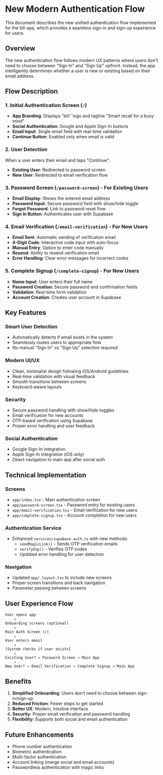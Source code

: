 # New Modern Authentication Flow

This document describes the new unified authentication flow implemented for the blii app, which provides a seamless sign-in and sign-up experience for users.

## Overview

The new authentication flow follows modern UX patterns where users don't need to choose between "Sign In" and "Sign Up" upfront. Instead, the app intelligently determines whether a user is new or existing based on their email address.

## Flow Description

### 1. Initial Authentication Screen (`/`)
- **App Branding**: Displays "blii" logo and tagline "Smart recall for a busy mind"
- **Social Authentication**: Google and Apple Sign-In buttons
- **Email Input**: Single email field with real-time validation
- **Continue Button**: Enabled only when email is valid

### 2. User Detection
When a user enters their email and taps "Continue":
- **Existing User**: Redirected to password screen
- **New User**: Redirected to email verification flow

### 3. Password Screen (`/password-screen`) - For Existing Users
- **Email Display**: Shows the entered email address
- **Password Input**: Secure password field with show/hide toggle
- **Forgot Password**: Link to password reset flow
- **Sign In Button**: Authenticates user with Supabase

### 4. Email Verification (`/email-verification`) - For New Users
- **Email Sent**: Automatic sending of verification email
- **4-Digit Code**: Interactive code input with auto-focus
- **Manual Entry**: Option to enter code manually
- **Resend**: Ability to resend verification email
- **Error Handling**: Clear error messages for incorrect codes

### 5. Complete Signup (`/complete-signup`) - For New Users
- **Name Input**: User enters their full name
- **Password Creation**: Secure password and confirmation fields
- **Validation**: Real-time form validation
- **Account Creation**: Creates user account in Supabase

## Key Features

### Smart User Detection
- Automatically detects if email exists in the system
- Seamlessly routes users to appropriate flow
- No manual "Sign In" vs "Sign Up" selection required

### Modern UI/UX
- Clean, minimalist design following iOS/Android guidelines
- Real-time validation with visual feedback
- Smooth transitions between screens
- Keyboard-aware layouts

### Security
- Secure password handling with show/hide toggles
- Email verification for new accounts
- OTP-based verification using Supabase
- Proper error handling and user feedback

### Social Authentication
- Google Sign-In integration
- Apple Sign-In integration (iOS only)
- Direct navigation to main app after social auth

## Technical Implementation

### Screens
- `app/index.tsx` - Main authentication screen
- `app/password-screen.tsx` - Password entry for existing users
- `app/email-verification.tsx` - Email verification for new users
- `app/complete-signup.tsx` - Account completion for new users

### Authentication Service
- Enhanced `services/supabase-auth.ts` with new methods:
  - `sendMagicLink()` - Sends OTP verification emails
  - `verifyOtp()` - Verifies OTP codes
  - Updated error handling for user detection

### Navigation
- Updated `app/_layout.tsx` to include new screens
- Proper screen transitions and back navigation
- Parameter passing between screens

## User Experience Flow

```
User opens app
    ↓
Onboarding screens (optional)
    ↓
Main Auth Screen (/)
    ↓
User enters email
    ↓
[System checks if user exists]
    ↓
Existing User? → Password Screen → Main App
    ↓
New User? → Email Verification → Complete Signup → Main App
```

## Benefits

1. **Simplified Onboarding**: Users don't need to choose between sign-in/sign-up
2. **Reduced Friction**: Fewer steps to get started
3. **Better UX**: Modern, intuitive interface
4. **Security**: Proper email verification and password handling
5. **Flexibility**: Supports both social and email authentication

## Future Enhancements

- Phone number authentication
- Biometric authentication
- Multi-factor authentication
- Account linking (merge social and email accounts)
- Passwordless authentication with magic links
